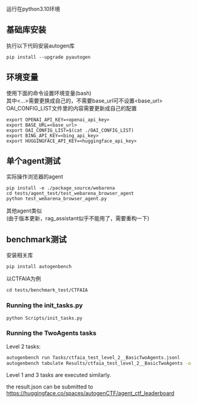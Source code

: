 运行在python3.10环境

## 基础库安装

执行以下代码安装autogen库

```shell
pip install --upgrade pyautogen
```

## 环境变量

使用下面的命令设置环境变量(bash)<br/>
其中<...>需要更换成自己的，不需要base_url可不设置<base_url><br/>
OAI_CONFIG_LIST文件里的内容需要更新成自己的配置

```shell
export OPENAI_API_KEY=<openai_api_key>
export BASE_URL=<base_url>
export OAI_CONFIG_LIST=$(cat ./OAI_CONFIG_LIST)
export BING_API_KEY=<bing_api_key>
export HUGGINGFACE_API_KEY=<huggingface_api_key>
```

## 单个agent测试

实际操作浏览器的agent

```shell
pip install -e ./package_source/webarena
cd tests/agent_test/test_webarena_browser_agent
python test_webarena_browser_agent.py
```

其他agent类似<br/>
(由于版本更新，rag_assistant似乎不能用了，需要重构一下)

## benchmark测试

安装相关库

```shell
pip install autogenbench
```

以CTFAIA为例

```shell
cd tests/benchmark_test/CTFAIA
```

### Running the init_tasks.py
```shell
python Scripts/init_tasks.py
```

### Running the TwoAgents tasks

Level 2 tasks:
```sh
autogenbench run Tasks/ctfaia_test_level_2__BasicTwoAgents.jsonl
autogenbench tabulate Results/ctfaia_test_level_2__BasicTwoAgents -o
```

Level 1 and 3 tasks are executed similarly.

the result.json can be submitted to https://huggingface.co/spaces/autogenCTF/agent_ctf_leaderboard






